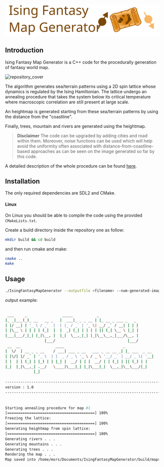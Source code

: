![repository_cover](docs/logo.svg)


## Introduction

Ising Fantasy Map Generator is a C++ code for the procedurally generation of fantasy world map. 

![repository_cover](docs/example.bmp)

The algorithm generates sea/terrain patterns using a 2D spin lattice whose dynamics is regulated by the Ising Hamiltonian. 
The lattice undergo an annealing procedure that takes the system below its critical temperature where macroscopic correlation are still present at large scale.

An heightmap is generated starting from these sea/terrain patterns by using the distance from the "coastline". 

Finally, trees, mountain and rivers are generated using the heightmap.

> **Disclaimer** 
> The code can be upgraded by adding cities and road within them. 
> Moreover, noise functions can be used which will help avoid the uniformity often associated with distance-from-coastline-based approaches as can be seen on the image generated so far by this code.


A detailed description of the whole procedure can be found [here](https://pages.github.com/).

## Installation

The only required dependencies are SDL2 and CMake. 

#### Linux

On Linux you should be able to compile the code using the provided ```CMakeLists.txt```. 

Create a build directory inside the repository one as follow: 
```bash
mkdir build && cd build
```
and then run cmake and make:
```bash
cmake ..
make
```

## Usage

```bash
./IsingFantasyMapGenerator --outputfile <filename> --num-generated-images <N>
```

output example:
```bash

 ___     _                _____           _                          
|_ _|___(_)_ __   __ _   |  ___|_ _ _ __ | |_ __ _ ___ _   _         
| |/ __| | '_ \ / _`  |  | |_ / _` | '_ \| __/ _` / __| | | |        
| |\__ \ | | | | (_|  |  |  _| (_| | | | | || (_| \__ \ |_| |        
|___|___/_|_| |_|\__, |  |_|  \__,_|_| |_|\__\__,_|___/\__, |        
                  |___/                                 |___/         
 __  __                ____                           _             
|  \/  | __ _ _ __    / ___| ___ _ __   ___ _ __ __ _| |_ ___  _ __ 
| |\/| |/ _` | '_ \  | |  _ / _ \ '_ \ / _ \ '__/ _` | __/ _ \| '__|
| |  | | (_| | |_) | | |_| |  __/ | | |  __/ | | (_| | || (_) | |   
|_|  |_|\__,_| .__/   \____|\___|_| |_|\___|_|  \__,_|\__\___/|_|   
             |_|                                                    

-------------------------------------------------------------------------------- 
version : 1.0
--------------------------------------------------------------------------------                       
    

Starting annealing procedure for map #1
[========================================] 100% 
Freezing the lattice: 
[========================================] 100% 
Generating heightmap from spin lattice:
[========================================] 100% 
Generating rivers . . .
Generating mountains . . .
Generating trees . . .
Rendering the map . . .
Map saved into /home/mors/Documents/IsingFantasyMapGenerator/build/maps/map1.bmp
```
